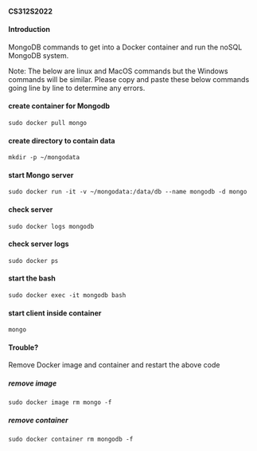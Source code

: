 #### CS312S2022

#### Introduction

MongoDB commands to get into a Docker container and run the noSQL MongoDB system.

Note: The below are linux and MacOS commands but the Windows commands will be similar. Please copy and paste these below commands going line by line to determine any errors.

#### create container for Mongodb

```
sudo docker pull mongo
```

#### create directory to contain data

```
mkdir -p ~/mongodata
```

#### start Mongo server

```
sudo docker run -it -v ~/mongodata:/data/db --name mongodb -d mongo
```

#### check server

```
sudo docker logs mongodb
```

#### check server logs

```
sudo docker ps
```

#### start the bash

```
sudo docker exec -it mongodb bash
```

#### start client inside container

```
mongo
```

#### Trouble?

Remove Docker image and container and restart the above code

##### remove image

```
sudo docker image rm mongo -f
```

##### remove container

```
sudo docker container rm mongodb -f
```
